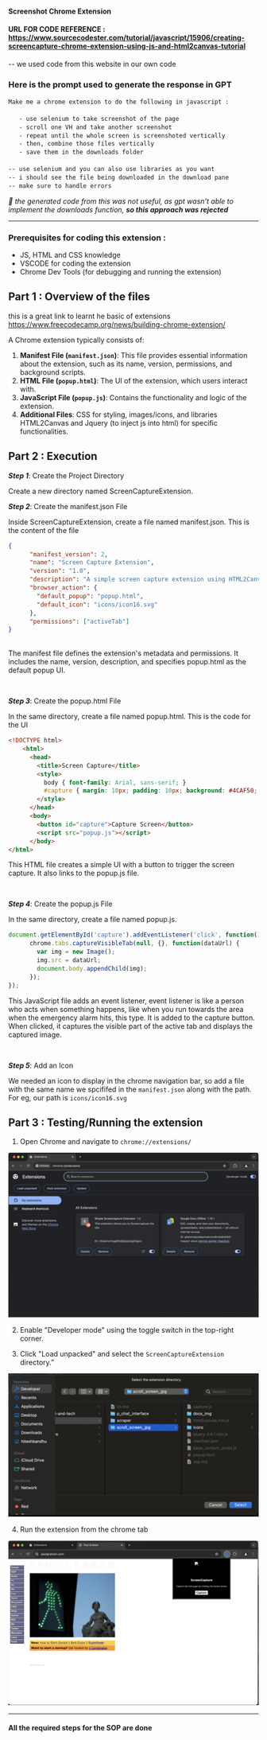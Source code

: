 #### Screenshot Chrome Extension

#### URL FOR CODE REFERENCE : https://www.sourcecodester.com/tutorial/javascript/15906/creating-screencapture-chrome-extension-using-js-and-html2canvas-tutorial 

-- we used code from this website in our own code

### Here is the prompt used to generate the response in GPT
```txt
Make me a chrome extension to do the following in javascript : 

   - use selenium to take screenshot of the page
   - scroll one VH and take another screenshot
   - repeat until the whole screen is screenshoted vertically
   - then, combine those files vertically
   - save them in the downloads folder

-- use selenium and you can also use libraries as you want
-- i should see the file being downloaded in the download pane
-- make sure to handle errors
```

*🥹 the generated code from this was not useful, as gpt wasn't able to implement the downloads function, **so this approach was rejected***

---

### Prerequisites for coding this extension :
- JS, HTML and CSS knowledge
- VSCODE for coding the extension
- Chrome Dev Tools (for debugging and running the extension)


## Part 1 : Overview of the files

this is a great link to learnt he basic of extensions
https://www.freecodecamp.org/news/building-chrome-extension/

A Chrome extension typically consists of: 

1. **Manifest File (`manifest.json`)**: This file provides essential information about the extension, such as its name, version, permissions, and background scripts. 
2. **HTML File (`popup.html`)**: The UI of the extension, which users interact with. 
3. **JavaScript File (`popup.js`)**: Contains the functionality and logic of the extension. 
4. **Additional Files**: CSS for styling, images/icons, and libraries HTML2Canvas and Jquery (to inject js into html) for specific functionalities.

## Part 2 : Execution

***Step 1***: Create the Project Directory

Create a new directory named ScreenCaptureExtension. 

***Step 2***: Create the manifest.json File

Inside ScreenCaptureExtension, create a file named manifest.json. This is the content of the file

```json
{
      "manifest_version": 2,
      "name": "Screen Capture Extension",
      "version": "1.0",
      "description": "A simple screen capture extension using HTML2Canvas.",
      "browser_action": {
        "default_popup": "popup.html",
        "default_icon": "icons/icon16.svg"
      },
      "permissions": ["activeTab"]
}
    
```
The manifest file defines the extension's metadata and permissions. It includes the name, version, description, and specifies popup.html as the default popup UI.

<br>

***Step 3***: Create the popup.html File

In the same directory, create a file named popup.html. This is the code for the UI

```html
<!DOCTYPE html>
    <html>
      <head>
        <title>Screen Capture</title>
        <style>
          body { font-family: Arial, sans-serif; }
          #capture { margin: 10px; padding: 10px; background: #4CAF50; color: white; border: none; cursor: pointer; }
        </style>
      </head>
      <body>
        <button id="capture">Capture Screen</button>
        <script src="popup.js"></script>
      </body>
</html>
```
This HTML file creates a simple UI with a button to trigger the screen capture. It also links to the popup.js file.

<br>

***Step 4***: Create the popup.js File

In the same directory, create a file named popup.js.

```javascript
document.getElementById('capture').addEventListener('click', function() {
      chrome.tabs.captureVisibleTab(null, {}, function(dataUrl) {
        var img = new Image();
        img.src = dataUrl;
        document.body.appendChild(img);
      });
});
```
This JavaScript file adds an event listener, event listener is like a person who acts when something happens, like when you run towards the area when the emergency alarm hits, this type. It is added to the capture button. When clicked, it captures the visible part of the active tab and displays the captured image.

<br>

***Step 5***: Add an Icon

We needed an icon to display in the chrome navigation bar, so add a file with the same name we spcififed in the ```manifest.json``` along with the path. For eg, our path is ```icons/icon16.svg ```

## Part 3 : Testing/Running the extension

1. Open Chrome and navigate to `chrome://extensions/`

![alt text](docs_img/load.png)

2. Enable "Developer mode" using the toggle switch in the top-right corner.

3. Click "Load unpacked" and select the `ScreenCaptureExtension` directory.”

![alt text](docs_img/image.png)

4. Run the extension from the chrome tab

![alt text](docs_img/extension.png)


---
#### All the required steps for the SOP are done